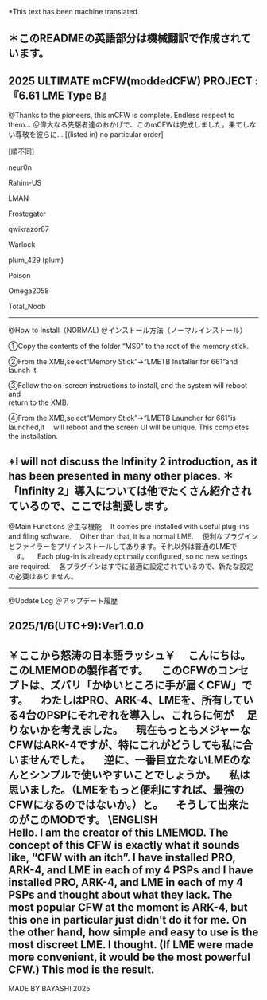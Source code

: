*This text has been machine translated.

＊このREADMEの英語部分は機械翻訳で作成されています。
-------------------------------------------
 2025 ULTIMATE mCFW(moddedCFW) PROJECT :『6.61 LME Type B』
-------------------------------------------
@Thanks to the pioneers, this mCFW is complete. Endless respect to them...
＠偉大なる先駆者達のおかげで、このmCFWは完成しました。果てしない尊敬を彼らに…
[(listed in) no particular order]

[順不同]

neur0n

Rahim-US

LMAN

Frostegater

qwikrazor87

Warlock

plum_429 (plum)

Poison

Omega2058

Total_Noob

----------------------------------------------------------------------------------
@How to Install（NORMAL)
＠インストール方法（ノーマルインストール）

①Copy the contents of the folder “MS0” to the root of the memory stick.

②From the XMB,select“Memory Stick”->“LMETB Installer for 661”and launch it

③Follow the on-screen instructions to install, and the system will reboot and   
  return to the XMB.

④From the XMB,select“Memory Stick”->“LMETB Launcher for 661”is launched,it 
　will reboot and the screen UI will be unique. This completes the installation.

*I will not discuss the Infinity 2 introduction, as it has been presented 
 in many other places.
＊「Infinity 2」導入については他でたくさん紹介されているので、ここでは割愛します。
----------------------------------------------------------------------------------
@Main Functions
＠主な機能
　It comes pre-installed with useful plug-ins and filing software.
　Other than that, it is a normal LME.
　便利なプラグインとファイラーをプリインストールしてあります。それ以外は普通のLMEで
　す。
　Each plug-in is already optimally configured, so no new settings are required.
　各プラグインはすでに最適に設定されているので、新たな設定の必要はありません。

----------------------------------------------------------------------------------
@Update Log
＠アップデート履歴

2025/1/6(UTC+9):Ver1.0.0
----------------------------------------------------------------------------------
￥ここから怒涛の日本語ラッシュ￥
　こんにちは。このLMEMODの製作者です。 
　このCFWのコンセプトは、ズバリ「かゆいところに手が届くCFW」です。
　わたしはPRO、ARK-4、LMEを、所有している4台のPSPにそれぞれを導入し、これらに何が
　足りないかを考えました。
　現在もっともメジャーなCFWはARK-4ですが、特にこれがどうしても私に合いませんでした。
　逆に、一番目立たないLMEのなんとシンプルで使いやすいことでしょうか。
　私は思いました。（LMEをもっと便利にすれば、最強のCFWになるのではないか。）と。
　そうして出来たのがこのMODです。
\ENGLISH\
 Hello. I am the creator of this LMEMOD.
 The concept of this CFW is exactly what it sounds like, “CFW with an itch”.
 I have installed PRO, ARK-4, and LME in each of my 4 PSPs and
 I have installed PRO, ARK-4, and LME in each of my 4 PSPs and thought about what 
 they lack.
 The most popular CFW at the moment is ARK-4, but this one in particular just didn't
 do it for me.
 On the other hand, how simple and easy to use is the most discreet LME.
 I thought. (If LME were made more convenient, it would be the most powerful CFW.) 
 This mod is the result.
-----------------------------------------------------------------------------------
MADE BY BAYASHI 2025
